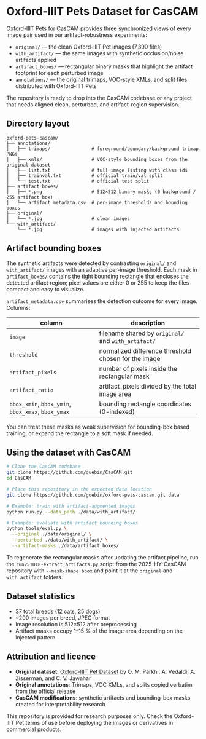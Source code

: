 # Oxford-IIIT Pets Dataset for CasCAM

Oxford-IIIT Pets for CasCAM provides three synchronized views of every image pair used in our artifact-robustness experiments:

- `original/` — the clean Oxford-IIIT Pet images (7,390 files)
- `with_artifact/` — the same images with synthetic occlusion/noise artifacts applied
- `artifact_boxes/` — rectangular binary masks that highlight the artifact footprint for each perturbed image
- `annotations/` — the original trimaps, VOC-style XMLs, and split files distributed with Oxford-IIIT Pets

The repository is ready to drop into the CasCAM codebase or any project that needs aligned clean, perturbed, and artifact-region supervision.

## Directory layout
```
oxford-pets-cascam/
├── annotations/
│   ├── trimaps/               # foreground/boundary/background trimap PNGs
│   ├── xmls/                  # VOC-style bounding boxes from the original dataset
│   ├── list.txt               # full image listing with class ids
│   ├── trainval.txt           # official train/val split
│   └── test.txt               # official test split
├── artifact_boxes/
│   ├── *.png                  # 512×512 binary masks (0 background / 255 artifact box)
│   └── artifact_metadata.csv  # per-image thresholds and bounding boxes
├── original/
│   └── *.jpg                  # clean images
└── with_artifact/
    └── *.jpg                  # images with injected artifacts
```

## Artifact bounding boxes
The synthetic artifacts were detected by contrasting `original/` and `with_artifact/` images with an adaptive per-image threshold. Each mask in `artifact_boxes/` contains the tight bounding rectangle that encloses the detected artifact region; pixel values are either 0 or 255 to keep the files compact and easy to visualize.

`artifact_metadata.csv` summarises the detection outcome for every image. Columns:

| column | description |
| ------ | ----------- |
| `image` | filename shared by `original/` and `with_artifact/` |
| `threshold` | normalized difference threshold chosen for the image |
| `artifact_pixels` | number of pixels inside the rectangular mask |
| `artifact_ratio` | artifact_pixels divided by the total image area |
| `bbox_xmin`, `bbox_ymin`, `bbox_xmax`, `bbox_ymax` | bounding rectangle coordinates (0-indexed) |

You can treat these masks as weak supervision for bounding-box based training, or expand the rectangle to a soft mask if needed.

## Using the dataset with CasCAM
```bash
# Clone the CasCAM codebase
git clone https://github.com/guebin/CasCAM.git
cd CasCAM

# Place this repository in the expected data location
git clone https://github.com/guebin/oxford-pets-cascam.git data

# Example: train with artifact-augmented images
python run.py --data_path ./data/with_artifact/

# Example: evaluate with artifact bounding boxes
python tools/eval.py \
  --original ./data/original/ \
  --perturbed ./data/with_artifact/ \
  --artifact-masks ./data/artifact_boxes/
```

To regenerate the rectangular masks after updating the artifact pipeline, run the `run251018-extract_artifacts.py` script from the 2025-HY-CasCAM repository with `--mask-shape bbox` and point it at the `original` and `with_artifact` folders.

## Dataset statistics
- 37 total breeds (12 cats, 25 dogs)
- ~200 images per breed, JPEG format
- Image resolution is 512×512 after preprocessing
- Artifact masks occupy 1–15 % of the image area depending on the injected pattern

## Attribution and licence
- **Original dataset**: [Oxford-IIIT Pet Dataset](https://www.robots.ox.ac.uk/~vgg/data/pets/) by O. M. Parkhi, A. Vedaldi, A. Zisserman, and C. V. Jawahar
- **Original annotations**: Trimaps, VOC XMLs, and splits copied verbatim from the official release
- **CasCAM modifications**: synthetic artifacts and bounding-box masks created for interpretability research

This repository is provided for research purposes only. Check the Oxford-IIIT Pet terms of use before deploying the images or derivatives in commercial products.
